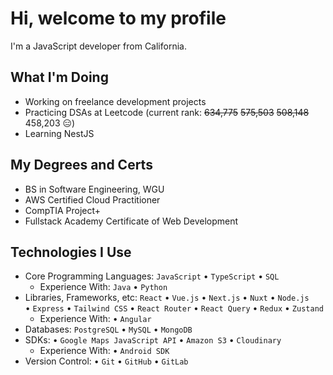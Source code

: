 # Hi, welcome to my profile

I'm a JavaScript developer from California.

## What I'm Doing

- Working on freelance development projects
- Practicing DSAs at Leetcode (current rank: ~~634,775~~ ~~575,503~~ ~~508,148~~ 458,203 :expressionless:)
- Learning NestJS

## My Degrees and Certs

- BS in Software Engineering, WGU
- AWS Certified Cloud Practitioner
- CompTIA Project+
- Fullstack Academy Certificate of Web Development

## Technologies I Use

- Core Programming Languages: `JavaScript` • `TypeScript` • `SQL`
  - Experience With: `Java` • `Python`
- Libraries, Frameworks, etc: `React` • `Vue.js` • `Next.js` • `Nuxt` • `Node.js` • `Express` • `Tailwind CSS` • `React Router` • `React Query` • `Redux` • `Zustand`
  - Experience With: • `Angular`
- Databases: `PostgreSQL` • `MySQL` • `MongoDB`
- SDKs: • `Google Maps JavaScript API` • `Amazon S3` • `Cloudinary`
  - Experience With: • `Android SDK`
- Version Control: • `Git` • `GitHub` • `GitLab`
